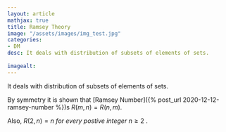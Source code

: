 ```yaml
---
layout: article
mathjax: true
title: Ramsey Theory
image: "/assets/images/img_test.jpg"
categories:
- DM
desc: It deals with distribution of subsets of elements of sets.
 
imagealt: 
---
```


It deals with distribution of subsets of elements of sets.

By symmetry it is shown that [Ramsey Number]({% post_url 2020-12-12-ramsey-number %})s $R(m, n)  = R(n, m)$.


































































































































































































































































































































































Also, $R(2, n)=n\ for\ every\ postive\ integer\ n \ge 2$ .
































































































































































































































































































































































